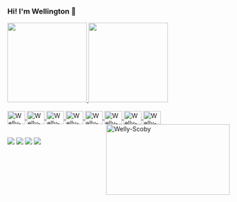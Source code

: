 ### Hi! I'm Wellington 👋

<div>
  <a href="https://github.com/wellington36">
  <img height="180em" src="https://github-readme-stats.vercel.app/api?username=wellington36&show_icons=true&theme=dark&include_all_commits=false&count_private=true"/>
  <img height="180em" src="https://github-readme-stats.vercel.app/api/top-langs/?username=wellington36&layout=compact&langs_count=7&theme=dark"/>
</div>
  
<div style="display: inline_block"><br>
  <img align="center" alt="Welly-Hs" height="30" width="40" src="https://cdn.jsdelivr.net/gh/devicons/devicon/icons/haskell/haskell-original.svg">
  <img align="center" alt="Welly-Py" height="30" width="40" src="https://cdn.jsdelivr.net/gh/devicons/devicon/icons/python/python-original.svg">
  <img align="center" alt="Welly-Cpp" height="30" width="40" src="https://cdn.jsdelivr.net/gh/devicons/devicon/icons/cplusplus/cplusplus-original.svg">
  <img align="center" alt="Welly-Rb" height="30" width="40" src="https://cdn.jsdelivr.net/gh/devicons/devicon/icons/ruby/ruby-original.svg">
  <img align="center" alt="Welly-Sh" height="30" width="40" src="https://cdn.jsdelivr.net/gh/devicons/devicon/icons/bash/bash-original.svg">
  <img align="center" alt="Welly-Git" height="30" width="40" src="https://cdn.jsdelivr.net/gh/devicons/devicon/icons/git/git-original.svg">
  <img align="center" alt="Welly-Vs" height="30" width="40" src="https://cdn.jsdelivr.net/gh/devicons/devicon/icons/vscode/vscode-original.svg">
  <img align="center" alt="Welly-Linux" height="30" width="40" src="https://cdn.jsdelivr.net/gh/devicons/devicon/icons/linux/linux-original.svg">
  <img align="right" alt="Welly-Scoby" height="160" width="280" src="https://media.giphy.com/media/1zijfEWLg9bIuAXna7/giphy.gif">
</div>
  
##

<div>
  <a href = "mailto:wellington.71319@gmail.com"><img src="https://img.shields.io/badge/-Gmail-%23333?style=for-the-badge&logo=gmail&logoColor=white" target="_blank"></a>
  <a href="https://www.linkedin.com/in/wellington-silva-80189a202/" target="_blank"><img src="https://img.shields.io/badge/-LinkedIn-%230077B5?style=for-the-badge&logo=linkedin&logoColor=white" target="_blank"></a>
  <a href="https://www.instagram.com/wellington71319" target="_blank"><img src="https://img.shields.io/badge/-Instagram-%23E4405F?style=for-the-badge&logo=instagram&logoColor=white" target="_blank"></a>
  <a href = "https://www.facebook.com/wellington.jose.5891004/"><img src="https://img.shields.io/badge/Facebook-1877F2?style=for-the-badge&logo=facebook&logoColor=white" target="_blank"></a> 
</div>
